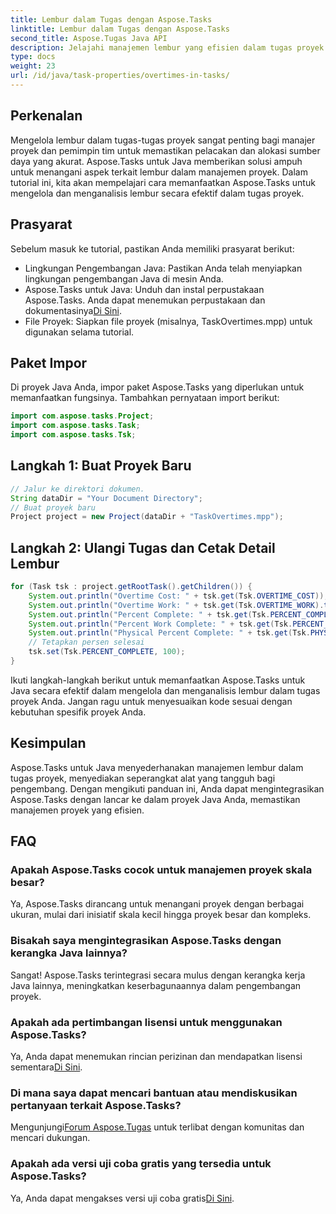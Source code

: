 ```yaml
---
title: Lembur dalam Tugas dengan Aspose.Tasks
linktitle: Lembur dalam Tugas dengan Aspose.Tasks
second_title: Aspose.Tugas Java API
description: Jelajahi manajemen lembur yang efisien dalam tugas proyek dengan Aspose.Tasks untuk Java. Sederhanakan pelacakan dan alokasi sumber daya dengan mudah.
type: docs
weight: 23
url: /id/java/task-properties/overtimes-in-tasks/
---
```

## Perkenalan
Mengelola lembur dalam tugas-tugas proyek sangat penting bagi manajer proyek dan pemimpin tim untuk memastikan pelacakan dan alokasi sumber daya yang akurat. Aspose.Tasks untuk Java memberikan solusi ampuh untuk menangani aspek terkait lembur dalam manajemen proyek. Dalam tutorial ini, kita akan mempelajari cara memanfaatkan Aspose.Tasks untuk mengelola dan menganalisis lembur secara efektif dalam tugas proyek.
## Prasyarat
Sebelum masuk ke tutorial, pastikan Anda memiliki prasyarat berikut:
- Lingkungan Pengembangan Java: Pastikan Anda telah menyiapkan lingkungan pengembangan Java di mesin Anda.
-  Aspose.Tasks untuk Java: Unduh dan instal perpustakaan Aspose.Tasks. Anda dapat menemukan perpustakaan dan dokumentasinya[Di Sini](https://reference.aspose.com/tasks/java/).
- File Proyek: Siapkan file proyek (misalnya, TaskOvertimes.mpp) untuk digunakan selama tutorial.
## Paket Impor
Di proyek Java Anda, impor paket Aspose.Tasks yang diperlukan untuk memanfaatkan fungsinya. Tambahkan pernyataan import berikut:
```java
import com.aspose.tasks.Project;
import com.aspose.tasks.Task;
import com.aspose.tasks.Tsk;
```
## Langkah 1: Buat Proyek Baru
```java
// Jalur ke direktori dokumen.
String dataDir = "Your Document Directory";
// Buat proyek baru
Project project = new Project(dataDir + "TaskOvertimes.mpp");
```
## Langkah 2: Ulangi Tugas dan Cetak Detail Lembur
```java
for (Task tsk : project.getRootTask().getChildren()) {
    System.out.println("Overtime Cost: " + tsk.get(Tsk.OVERTIME_COST));
    System.out.println("Overtime Work: " + tsk.get(Tsk.OVERTIME_WORK).toString());
    System.out.println("Percent Complete: " + tsk.get(Tsk.PERCENT_COMPLETE));
    System.out.println("Percent Work Complete: " + tsk.get(Tsk.PERCENT_WORK_COMPLETE).toString());
    System.out.println("Physical Percent Complete: " + tsk.get(Tsk.PHYSICAL_PERCENT_COMPLETE).toString());
    // Tetapkan persen selesai
    tsk.set(Tsk.PERCENT_COMPLETE, 100);
}
```
Ikuti langkah-langkah berikut untuk memanfaatkan Aspose.Tasks untuk Java secara efektif dalam mengelola dan menganalisis lembur dalam tugas proyek Anda. Jangan ragu untuk menyesuaikan kode sesuai dengan kebutuhan spesifik proyek Anda.
## Kesimpulan
Aspose.Tasks untuk Java menyederhanakan manajemen lembur dalam tugas proyek, menyediakan seperangkat alat yang tangguh bagi pengembang. Dengan mengikuti panduan ini, Anda dapat mengintegrasikan Aspose.Tasks dengan lancar ke dalam proyek Java Anda, memastikan manajemen proyek yang efisien.
## FAQ
### Apakah Aspose.Tasks cocok untuk manajemen proyek skala besar?
Ya, Aspose.Tasks dirancang untuk menangani proyek dengan berbagai ukuran, mulai dari inisiatif skala kecil hingga proyek besar dan kompleks.
### Bisakah saya mengintegrasikan Aspose.Tasks dengan kerangka Java lainnya?
Sangat! Aspose.Tasks terintegrasi secara mulus dengan kerangka kerja Java lainnya, meningkatkan keserbagunaannya dalam pengembangan proyek.
### Apakah ada pertimbangan lisensi untuk menggunakan Aspose.Tasks?
 Ya, Anda dapat menemukan rincian perizinan dan mendapatkan lisensi sementara[Di Sini](https://purchase.aspose.com/temporary-license/).
### Di mana saya dapat mencari bantuan atau mendiskusikan pertanyaan terkait Aspose.Tasks?
 Mengunjungi[Forum Aspose.Tugas](https://forum.aspose.com/c/tasks/15) untuk terlibat dengan komunitas dan mencari dukungan.
### Apakah ada versi uji coba gratis yang tersedia untuk Aspose.Tasks?
 Ya, Anda dapat mengakses versi uji coba gratis[Di Sini](https://releases.aspose.com/).